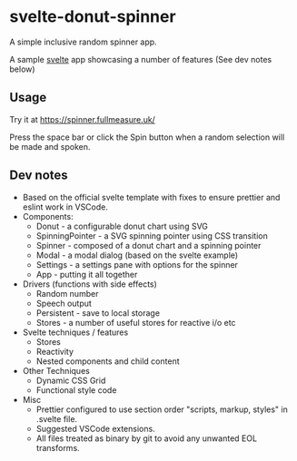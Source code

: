 # svelte-donut-spinner

A simple inclusive random spinner app.

A sample [svelte](https://github.com/sveltejs/svelte) app showcasing a number of features (See dev notes below)

## Usage

Try it at https://spinner.fullmeasure.uk/

Press the space bar or click the Spin button when a random selection will be made and spoken.

## Dev notes

- Based on the official svelte template with fixes to ensure prettier and eslint work in VSCode.
- Components:
  - Donut - a configurable donut chart using SVG
  - SpinningPointer - a SVG spinning pointer using CSS transition
  - Spinner - composed of a donut chart and a spinning pointer
  - Modal - a modal dialog (based on the svelte example)
  - Settings - a settings pane with options for the spinner
  - App - putting it all together
- Drivers (functions with side effects)
  - Random number
  - Speech output
  - Persistent - save to local storage
  - Stores - a number of useful stores for reactive i/o etc
- Svelte techniques / features
  - Stores
  - Reactivity
  - Nested components and child content
- Other Techniques
  - Dynamic CSS Grid
  - Functional style code
- Misc
  - Prettier configured to use section order "scripts, markup, styles" in .svelte file.
  - Suggested VSCode extensions.
  - All files treated as binary by git to avoid any unwanted EOL transforms.
